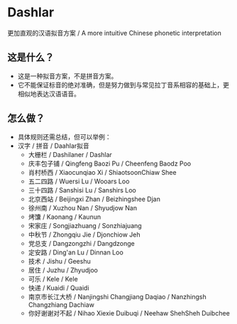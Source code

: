 # Dashlar
更加直观的汉语拟音方案 / A more intuitive Chinese phonetic interpretation

## 这是什么？
 * 这是一种拟音方案，不是拼音方案。
 * 它不能保证标音的绝对准确，但是努力做到与常见拉丁音系相容的基础上，更相似地表达汉语语音。

## 怎么做？
  * 具体规则还需总结，但可以举例：
  * 汉字 / 拼音 / Daahlar拟音
    - 大栅栏 / Dashilaner / Dashlar
    - 庆丰包子铺 / Qingfeng Baozi Pu / Cheenfeng Baodz Poo
    - 肖村桥西 / Xiaocunqiao Xi / ShiaotsoonChiaw Shee
    - 五二四路 / Wuersi Lu / Wooars Loo
    - 三十四路 / Sanshisi Lu / Sanshirs Loo
    - 北京西站 / Beijingxi Zhan / Beizhingshee Djan
    - 徐州南 / Xuzhou Nan / Shyudjow Nan
    - 烤馕 / Kaonang / Kaunun
    - 宋家庄 / Songjiazhuang / Sonzhiajuang
    - 中秋节 / Zhongqiu Jie / Djonchiow Jeh
    - 党总支 / Dangzongzhi / Dangdzonge
    - 定安路 / Ding'an Lu / Dinnan Loo
    - 技术 / Jishu / Geeshu
    - 居住 / Juzhu / Zhyudjoo
    - 可乐 / Kele / Kele
    - 快递 / Kuaidi / Quaidi
    - 南京市长江大桥 / Nanjingshi Changjiang Daqiao / Nanzhingsh Changzhiang Dachiaw
    - 你好谢谢对不起 / Nihao Xiexie Duibuqi / Neehaw ShehSheh Duibchee

